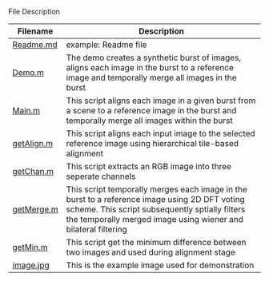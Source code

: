 File Description

| Filename | Description |  
| ---------| ----------- |
| [Readme.md](../example/Readme.md) | example: Readme file|
| [Demo.m](../example/Demo.m) | The demo creates a synthetic burst of images, aligns each image in the burst to a reference image and temporally merge all images in the burst |
| [Main.m](../example/Main.m) | This script aligns each image in a given burst from a scene to a reference image in the burst and temporally merge all images within the burst |
| [getAlign.m](../example/getAlign.m) | This script aligns each input image to the selected reference image using hierarchical tile-based alignment |
| [getChan.m](../example/getChan.m) | This script extracts an RGB image into three seperate channels |
| [getMerge.m](../example/getMerge.m) | This script temporally merges each image in the burst to a reference image using 2D DFT voting scheme. This script subsequently sptially filters the temporally merged image using wiener and bilateral filtering |
| [getMin.m](../example/getMin.m) | This script get the minimum difference between two images and used during alignment stage |
| [image.jpg](../example/image.jpg) | This is the example image used for demonstration |
